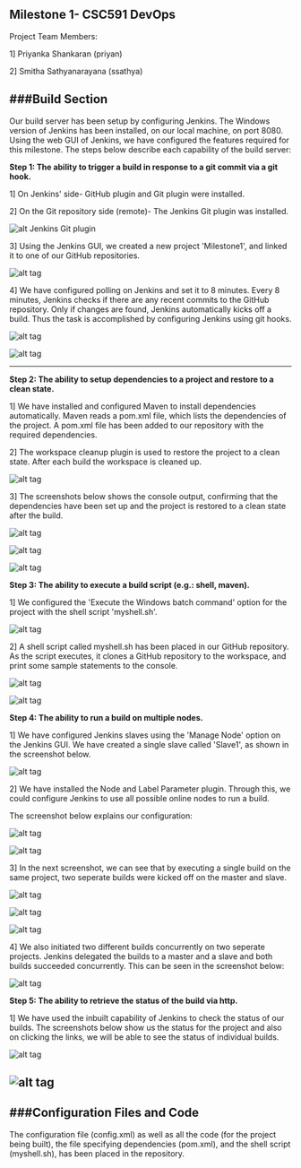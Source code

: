 Milestone 1- CSC591 DevOps
----------------------

Project Team Members:

1] Priyanka Shankaran (priyan)

2] Smitha Sathyanarayana (ssathya)

###Build Section
-------------------------------

Our build server has been setup by configuring Jenkins. 
The Windows version of Jenkins has been installed, on our local machine, on port 8080. Using the web GUI of Jenkins, we have configured the features required for this milestone. The steps below describe each capability of the build server:

**Step 1: The ability to trigger a build in response to a git commit via a git hook.**

1] On Jenkins' side- GitHub plugin and Git plugin were installed.

2] On the Git repository side (remote)- The Jenkins Git plugin was installed.

![alt Jenkins Git plugin](screenshots/1a.png)

3] Using the Jenkins GUI, we created a new project 'Milestone1', and linked it to one of our GitHub repositories.

![alt tag](screenshots/1b.png)

4] We have configured polling on Jenkins and set it to 8 minutes. Every 8 minutes, Jenkins checks if there are any recent commits to the GitHub repository. Only if changes are found, Jenkins automatically kicks off a build. Thus the task is accomplished by configuring Jenkins using git hooks.

![alt tag](screenshots/1c.png)

![alt tag](screenshots/1d.png)

---------------
**Step 2: The ability to setup dependencies to a project and restore to a clean state.**

1] We have installed and configured Maven to install dependencies automatically. Maven reads a pom.xml file, which lists the dependencies of the project. A pom.xml file has been added to our repository with the required dependencies. 

2] The workspace cleanup plugin is used to restore the project to a clean state. After each build the workspace is cleaned up.

![alt tag](screenshots/2.png)

3] The screenshots below shows the console output, confirming that the dependencies have been set up and the project is restored to a clean state after the build.

![alt tag](screenshots/2a.png)

![alt tag](screenshots/2b.png)

![alt tag](screenshots/2c.png)

**Step 3: The ability to execute a build script (e.g.: shell, maven).**

1] We configured the 'Execute the Windows batch command' option for the project with the shell script 'myshell.sh'.

![alt tag](screenshots/3.png)

2] A shell script called myshell.sh has been placed in our GitHub repository. As the script executes, it clones a GitHub repository to the workspace, and print some sample statements to the console.

![alt tag](screenshots/3a.png)

![alt tag](screenshots/3b.png)

**Step 4: The ability to run a build on multiple nodes.**

1] We have configured Jenkins slaves using the 'Manage Node' option on the Jenkins GUI. We have created a single slave called 'Slave1', as shown in the screenshot below.

![alt tag](screenshots/4.png)

2] We have installed the Node and Label Parameter plugin. Through this, we could configure Jenkins to use all possible online nodes to run a build.

The screenshot below explains our configuration:

![alt tag](screenshots/4a.png)

![alt tag](screenshots/4b.png)

3] In the next screenshot, we can see that by executing a single build on the same project, two seperate builds were kicked off on the master and slave. 

![alt tag](screenshots/4c.png)

![alt tag](screenshots/4d.png)

![alt tag](screenshots/4e.png)

4] We also initiated two different builds concurrently on two seperate projects. Jenkins delegated the builds to a master and a slave and both builds succeeded concurrently. This can be seen in the screenshot below:

![alt tag](screenshots/2projects.png)

**Step 5: The ability to retrieve the status of the build via http.**

1] We have used the inbuilt capability of Jenkins to check the status of our builds. The screenshots below show us the status for the project and also on clicking the links, we will be able to see the status of individual builds.

![alt tag](screenshots/5a.png)

![alt tag](screenshots/5.png)
----------------------------

###Configuration Files and Code
----------------------------------
The configuration file (config.xml) as well as all the code (for the project being built), the file specifying dependencies (pom.xml), and the shell script (myshell.sh), has been placed in the repository.